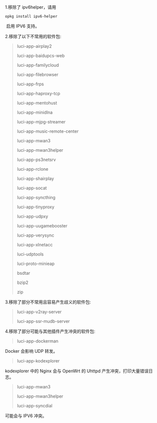 1.移除了 ipv6helper，请用

`opkg install ipv6-helper` 

​	启用 IPV6 支持。

2.移除了以下不常用的软件包:

> luci-app-airplay2
>
> luci-app-baidupcs-web
>
> luci-app-familycloud
>
> luci-app-filebrowser
>
> luci-app-frps
>
> luci-app-haproxy-tcp
>
> luci-app-mentohust
>
> luci-app-minidlna
>
> luci-app-mjpg-streamer
>
> luci-app-music-remote-center
>
> luci-app-mwan3
>
> luci-app-mwan3helper
>
> luci-app-ps3netsrv
>
> luci-app-rclone
>
> luci-app-shairplay
>
> luci-app-socat
>
> luci-app-syncthing
>
> luci-app-tinyproxy
>
> luci-app-udpxy
>
> luci-app-uugamebooster
>
> luci-app-verysync
>
> luci-app-xlnetacc
>
> luci-udptools
>
> luci-proto-minieap
>
> bsdtar
>
> bzip2
>
> zip
>

3.移除了部分不常用且容易产生歧义的软件包:

> luci-app-v2ray-server
>
> luci-app-ssr-mudb-server
>

4.移除了部分可能与其他插件产生冲突的软件包:

> luci-app-dockerman
>

  Docker 会影响 UDP 转发。

> luci-app-kodexplorer
>

  kodexplorer 中的 Nginx 会与 OpenWrt 的 Uhttpd 产生冲突，打印大量错误日志。

> luci-app-mwan3
>
> luci-app-mwan3helper
>
> luci-app-syncdial
>

  可能会与 IPV6 冲突。
